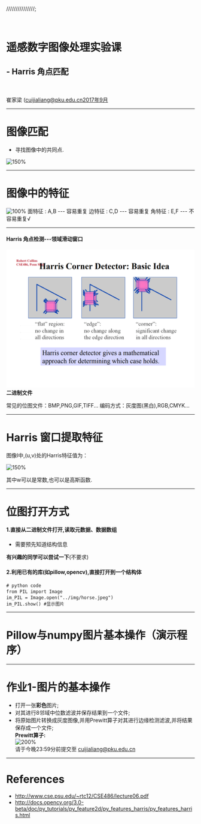 ///////////////;<!-- page_number: true -->
<!--$theme: gaia-->

　
# 遥感数字图像处理实验课
## - Harris 角点匹配
<br/><br/>
崔家梁
(cuijialiang@pku.edu.cn2017年9月

---
# 图像匹配
- 寻找图像中的共同点.

![150%](http://docs.opencv.org/3.0-beta/_images/matcher_result1.jpg)

---
# 图像中的特征

![100%](http://docs.opencv.org/3.0-beta/_images/feature_building.jpg)
面特征 : A,B --- 容易重复
边特征 : C,D --- 容易重复
角特征 : E,F --- 不容易重复√

---
#### Harris 角点检测---领域滑动窗口

![](./figures/HarrisCorner.png)
**二进制文件**

常见的位图文件：BMP,PNG,GIF,TIFF...
编码方式：灰度图(黑白),RGB,CMYK...

---
# Harris 窗口提取特征
图像I中,(u,v)处的Harris特征值为：

![150%](http://docs.opencv.org/3.0-beta/_images/math/cc8a8a5c46a36cdc6ee1f6a90221eb5505a466b1.png)

其中w可以是常数,也可以是高斯函数.

---
# 位图打开方式
#### 1.直接从二进制文件打开,读取元数据、数据数组
- 需要预先知道结构信息

**有兴趣的同学可以尝试一下**(不要求)

#### 2.利用已有的库(如pillow,opencv),直接打开到一个结构体
```
# python code
from PIL import Image
im_PIL = Image.open("../img/horse.jpeg")
im_PIL.show() #显示图片
```

---
# Pillow与numpy图片基本操作（演示程序）

---
# 作业1-图片的基本操作
- 打开一张**彩色**图片;
- 对其进行8邻域中位数滤波并保存结果到一个文件;
- 将原始图片转换成灰度图像,并用Prewitt算子对其进行边缘检测滤波,并将结果保存成一个文件;  
**Prewitt算子:**  
![200%](https://render.githubusercontent.com/render/math?math=%5Cbegin%7Bbmatrix%7D0%26amp%3B1%26amp%3B0%5C%5C1%26amp%3B-4%26amp%3B1%5C%5C0%26amp%3B1%26amp%3B0%5Cend%7Bbmatrix%7D&mode=display)  
请于今晚23:59分前提交至 cuijialiang@pku.edu.cn

---
# References
- http://www.cse.psu.edu/~rtc12/CSE486/lecture06.pdf
- http://docs.opencv.org/3.0-beta/doc/py_tutorials/py_feature2d/py_features_harris/py_features_harris.html
